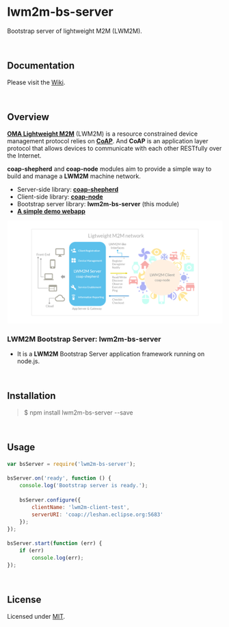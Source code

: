# lwm2m-bs-server
Bootstrap server of lightweight M2M (LWM2M).

<br />

## Documentation  

Please visit the [Wiki](https://github.com/PeterEB/lwm2m-bs-server/wiki).

<br />

## Overview

[**OMA Lightweight M2M**](http://technical.openmobilealliance.org/Technical/technical-information/release-program/current-releases/oma-lightweightm2m-v1-0) (LWM2M) is a resource constrained device management protocol relies on [**CoAP**](https://tools.ietf.org/html/rfc7252). And **CoAP** is an application layer protocol that allows devices to communicate with each other RESTfully over the Internet.  

**coap-shepherd** and **coap-node** modules aim to provide a simple way to build and manage a **LWM2M** machine network. 
* Server-side library: [**coap-shepherd**](https://github.com/PeterEB/coap-shepherd)
* Client-side library: [**coap-node**](https://github.com/PeterEB/coap-node)
* Bootstrap server library: **lwm2m-bs-server** (this module)
* [**A simple demo webapp**](https://github.com/PeterEB/quick-demo)

![coap-shepherd net](https://raw.githubusercontent.com/PeterEB/documents/master/coap-shepherd/media/lwm2m_net.png)  

### LWM2M Bootstrap Server: lwm2m-bs-server

* It is a **LWM2M** Bootstrap Server application framework running on node.js.  

<br />

## Installation

> $ npm install lwm2m-bs-server --save  

<br />

## Usage

```js
var bsServer = require('lwm2m-bs-server');

bsServer.on('ready', function () {
	console.log('Bootstrap server is ready.');

    bsServer.configure({ 
        clientName: 'lwm2m-client-test', 
        serverURI: 'coap://leshan.eclipse.org:5683'
    });
});

bsServer.start(function (err) {
    if (err) 
        console.log(err);
});
```

<br />

## License

Licensed under [MIT](https://github.com/PeterEB/lwm2m-bs-server/blob/master/LICENSE).

